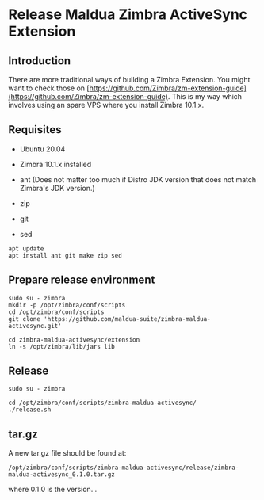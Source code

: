 # Release Maldua Zimbra ActiveSync Extension

## Introduction

There are more traditional ways of building a Zimbra Extension. You might want to check those on [https://github.com/Zimbra/zm-extension-guide](https://github.com/Zimbra/zm-extension-guide).
This is my way which involves using an spare VPS where you install Zimbra 10.1.x.

## Requisites

- Ubuntu 20.04
- Zimbra 10.1.x installed

- ant (Does not matter too much if Distro JDK version that does not match Zimbra's JDK version.)
- zip
- git
- sed

```
apt update
apt install ant git make zip sed
```

## Prepare release environment

```
sudo su - zimbra
mkdir -p /opt/zimbra/conf/scripts
cd /opt/zimbra/conf/scripts
git clone 'https://github.com/maldua-suite/zimbra-maldua-activesync.git'

cd zimbra-maldua-activesync/extension
ln -s /opt/zimbra/lib/jars lib
```

## Release

```
sudo su - zimbra

cd /opt/zimbra/conf/scripts/zimbra-maldua-activesync/
./release.sh
```

## tar.gz

A new tar.gz file should be found at:
```
/opt/zimbra/conf/scripts/zimbra-maldua-activesync/release/zimbra-maldua-activesync_0.1.0.tar.gz
```
where 0.1.0 is the version.
.

